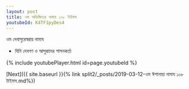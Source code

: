 ```yaml
---
layout: post
title: ওম অভিজিৎরে নামায ১০৮ টাইমস
youtubeId: K4TF1pyDes4
---
```

 
 
 ওম দেবাসুরেস্বরায় নামায  
 
 -  যিনি দেবগণ ও আসুরাদের শাসনকর্তা 
 
  
 
  
 
 
 
 
 
 


{% include youtubePlayer.html id=page.youtubeId %}
 
[Next]({{ site.baseurl }}{% link  split2/_posts/2019-03-12-ওম ঈশানায়া নামায ১০৮ টাইমস.md%})
 
